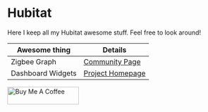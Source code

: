 # Hubitat

Here I keep all my Hubitat awesome stuff. Feel free to look around!

| Awesome thing | Details |
|---------------|---------|
| Zigbee Graph | [Community Page](https://community.hubitat.com/t/zigbee-visual-render-for-getchildandrouteinfo/119074) |
| Dashboard Widgets | [Project Homepage](https://dan-danache.github.io/hubitat/dashboard-widgets-driver/) |


[<img src="https://cdn.buymeacoffee.com/buttons/v2/default-yellow.png" alt="Buy Me A Coffee" style="height: 40px !important;width: 162px !important">](https://www.buymeacoffee.com/dandanache)

